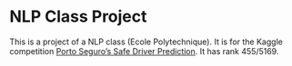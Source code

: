 # NLP Class Project

This is a project of a NLP class (Ecole Polytechnique). It is for the Kaggle competition [Porto Seguro’s Safe Driver Prediction](https://www.kaggle.com/c/porto-seguro-safe-driver-prediction). It has rank 455/5169.
